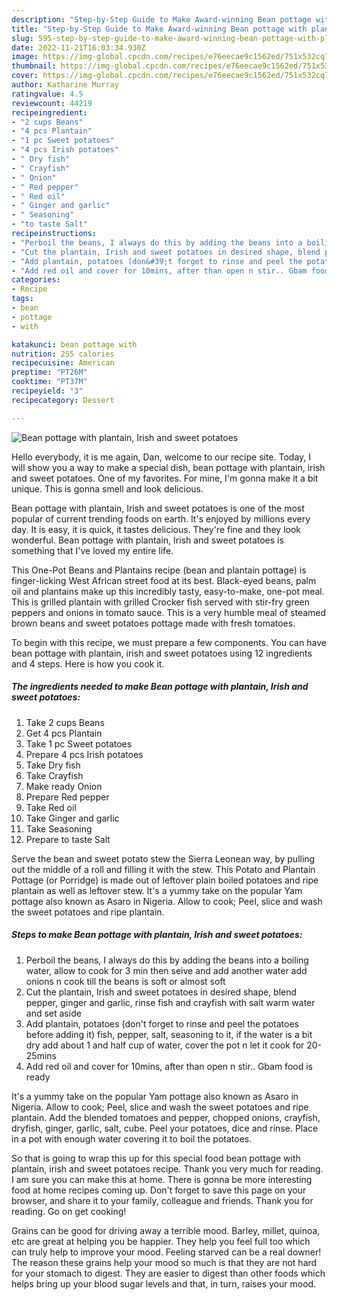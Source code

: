 ```yaml
---
description: "Step-by-Step Guide to Make Award-winning Bean pottage with plantain, Irish and sweet potatoes"
title: "Step-by-Step Guide to Make Award-winning Bean pottage with plantain, Irish and sweet potatoes"
slug: 595-step-by-step-guide-to-make-award-winning-bean-pottage-with-plantain-irish-and-sweet-potatoes
date: 2022-11-21T16:03:34.930Z
image: https://img-global.cpcdn.com/recipes/e76eecae9c1562ed/751x532cq70/bean-pottage-with-plantain-irish-and-sweet-potatoes-recipe-main-photo.jpg
thumbnail: https://img-global.cpcdn.com/recipes/e76eecae9c1562ed/751x532cq70/bean-pottage-with-plantain-irish-and-sweet-potatoes-recipe-main-photo.jpg
cover: https://img-global.cpcdn.com/recipes/e76eecae9c1562ed/751x532cq70/bean-pottage-with-plantain-irish-and-sweet-potatoes-recipe-main-photo.jpg
author: Katharine Murray
ratingvalue: 4.5
reviewcount: 44219
recipeingredient:
- "2 cups Beans"
- "4 pcs Plantain"
- "1 pc Sweet potatoes"
- "4 pcs Irish potatoes"
- " Dry fish"
- " Crayfish"
- " Onion"
- " Red pepper"
- " Red oil"
- " Ginger and garlic"
- " Seasoning"
- "to taste Salt"
recipeinstructions:
- "Perboil the beans, I always do this by adding the beans into a boiling water, allow to cook for 3 min then seive and add another water add onions n cook till the beans is soft or almost soft"
- "Cut the plantain, Irish and sweet potatoes in desired shape, blend pepper, ginger and garlic, rinse fish and crayfish with salt warm water and set aside"
- "Add plantain, potatoes (don&#39;t forget to rinse and peel the potatoes before adding it) fish, pepper, salt, seasoning to it, if the water is a bit dry add about 1 and half cup of water, cover the pot n let it cook for 20-25mins"
- "Add red oil and cover for 10mins, after than open n stir.. Gbam food is ready"
categories:
- Recipe
tags:
- bean
- pottage
- with

katakunci: bean pottage with 
nutrition: 255 calories
recipecuisine: American
preptime: "PT26M"
cooktime: "PT37M"
recipeyield: "3"
recipecategory: Dessert

---
```



![Bean pottage with plantain, Irish and sweet potatoes](https://img-global.cpcdn.com/recipes/e76eecae9c1562ed/751x532cq70/bean-pottage-with-plantain-irish-and-sweet-potatoes-recipe-main-photo.jpg)

Hello everybody, it is me again, Dan, welcome to our recipe site. Today, I will show you a way to make a special dish, bean pottage with plantain, irish and sweet potatoes. One of my favorites. For mine, I'm gonna make it a bit unique. This is gonna smell and look delicious.

Bean pottage with plantain, Irish and sweet potatoes is one of the most popular of current trending foods on earth. It's enjoyed by millions every day. It is easy, it is quick, it tastes delicious. They're fine and they look wonderful. Bean pottage with plantain, Irish and sweet potatoes is something that I've loved my entire life.

This One-Pot Beans and Plantains recipe (bean and plantain pottage) is finger-licking West African street food at its best. Black-eyed beans, palm oil and plantains make up this incredibly tasty, easy-to-make, one-pot meal. This is grilled plantain with grilled Crocker fish served with stir-fry green peppers and onions in tomato sauce. This is a very humble meal of steamed brown beans and sweet potatoes pottage made with fresh tomatoes.


To begin with this recipe, we must prepare a few components. You can have bean pottage with plantain, irish and sweet potatoes using 12 ingredients and 4 steps. Here is how you cook it.

<!--inarticleads1-->

##### The ingredients needed to make Bean pottage with plantain, Irish and sweet potatoes:

1. Take 2 cups Beans
1. Get 4 pcs Plantain
1. Take 1 pc Sweet potatoes
1. Prepare 4 pcs Irish potatoes
1. Take  Dry fish
1. Take  Crayfish
1. Make ready  Onion
1. Prepare  Red pepper
1. Take  Red oil
1. Take  Ginger and garlic
1. Take  Seasoning
1. Prepare to taste Salt


Serve the bean and sweet potato stew the Sierra Leonean way, by pulling out the middle of a roll and filling it with the stew. This Potato and Plantain Pottage (or Porridge) is made out of leftover plain boiled potatoes and ripe plantain as well as leftover stew. It&#39;s a yummy take on the popular Yam pottage also known as Asaro in Nigeria. Allow to cook; Peel, slice and wash the sweet potatoes and ripe plantain. 

<!--inarticleads2-->

##### Steps to make Bean pottage with plantain, Irish and sweet potatoes:

1. Perboil the beans, I always do this by adding the beans into a boiling water, allow to cook for 3 min then seive and add another water add onions n cook till the beans is soft or almost soft
1. Cut the plantain, Irish and sweet potatoes in desired shape, blend pepper, ginger and garlic, rinse fish and crayfish with salt warm water and set aside
1. Add plantain, potatoes (don&#39;t forget to rinse and peel the potatoes before adding it) fish, pepper, salt, seasoning to it, if the water is a bit dry add about 1 and half cup of water, cover the pot n let it cook for 20-25mins
1. Add red oil and cover for 10mins, after than open n stir.. Gbam food is ready


It&#39;s a yummy take on the popular Yam pottage also known as Asaro in Nigeria. Allow to cook; Peel, slice and wash the sweet potatoes and ripe plantain. Add the blended tomatoes and pepper, chopped onions, crayfish, dryfish, ginger, garlic, salt, cube. Peel your potatoes, dice and rinse. Place in a pot with enough water covering it to boil the potatoes. 

So that is going to wrap this up for this special food bean pottage with plantain, irish and sweet potatoes recipe. Thank you very much for reading. I am sure you can make this at home. There is gonna be more interesting food at home recipes coming up. Don't forget to save this page on your browser, and share it to your family, colleague and friends. Thank you for reading. Go on get cooking!

Grains can be good for driving away a terrible mood. Barley, millet, quinoa, etc are great at helping you be happier. They help you feel full too which can truly help to improve your mood. Feeling starved can be a real downer! The reason these grains help your mood so much is that they are not hard for your stomach to digest. They are easier to digest than other foods which helps bring up your blood sugar levels and that, in turn, raises your mood.
